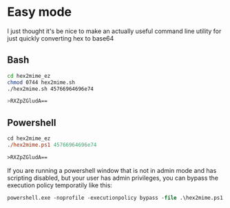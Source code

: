 # Easy mode

I just thought it's be nice to make an actually useful command line utility for just quickly converting hex to base64

## Bash

```sh
cd hex2mime_ez
chmod 0744 hex2mime.sh
./hex2mime.sh 45766964696e74

>RXZpZGludA==
```

## Powershell

```ps
cd hex2mime_ez
./hex2mime.ps1 45766964696e74

>RXZpZGludA==
```
If you are running a powershell window that is not in admin mode and has scripting disabled, but your user has admin privileges, you can bypass the execution policy temporatily like this:
```ps
powershell.exe -noprofile -executionpolicy bypass -file .\hex2mime.ps1 45766964696e74
```
